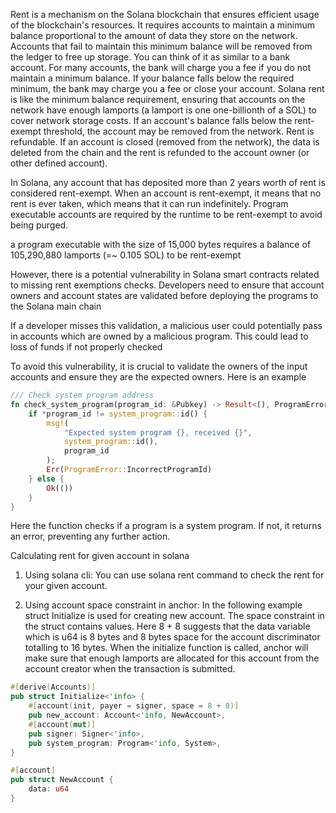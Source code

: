 Rent is a mechanism on the Solana blockchain that ensures efficient usage of the blockchain's resources. It requires accounts to maintain a minimum balance proportional to the amount of data they store on the network. Accounts that fail to maintain this minimum balance will be removed from the ledger to free up storage. You can think of it as similar to a bank account. For many accounts, the bank will charge you a fee if you do not maintain a minimum balance. If your balance falls below the required minimum, the bank may charge you a fee or close your account. Solana rent is like the minimum balance requirement, ensuring that accounts on the network have enough lamports (a lamport is one one-billionth of a SOL) to cover network storage costs. If an account's balance falls below the rent-exempt threshold, the account may be removed from the network. Rent is refundable. If an account is closed (removed from the network), the data is deleted from the chain and the rent is refunded to the account owner (or other defined account).

In Solana, any account that has deposited more than 2 years worth of rent is considered rent-exempt. When an account is rent-exempt, it means that no rent is ever taken, which means that it can run indefinitely. Program executable accounts are required by the runtime to be rent-exempt to avoid being purged.

a program executable with the size of 15,000 bytes requires a balance of 105,290,880 lamports (=~ 0.105 SOL) to be rent-exempt

However, there is a potential vulnerability in Solana smart contracts related to missing rent exemptions checks. Developers need to ensure that account owners and account states are validated before deploying the programs to the Solana main chain

If a developer misses this validation, a malicious user could potentially pass in accounts which are owned by a malicious program. This could lead to loss of funds if not properly checked

To avoid this vulnerability, it is crucial to validate the owners of the input accounts and ensure they are the expected owners. Here is an example

```rust
/// Check system program address
fn check_system_program(program_id: &Pubkey) -> Result<(), ProgramError> {
    if *program_id != system_program::id() {
        msg!(
            "Expected system program {}, received {}",
            system_program::id(),
            program_id
        );
        Err(ProgramError::IncorrectProgramId)
    } else {
        Ok(())
    }
}
```
Here the function checks if a program is a system program. If not, it returns an error, preventing any further action.

Calculating rent for given account in solana
1. Using solana cli:
   You can use solana rent command to check the rent for your given account.
   
2. Using account space constraint in anchor:
In the following example struct Initialize is used for creating new account. The space constraint in the struct contains values.
Here 8 + 8 suggests that the data variable which is u64 is 8 bytes and 8 bytes space for the account discriminator totalling to 16 bytes. When the initialize function is called,
anchor will make sure that enough lamports are allocated for this account from the account creator when the transaction is submitted.
```rust
#[derive(Accounts)]
pub struct Initialize<'info> {
    #[account(init, payer = signer, space = 8 + 8)]
    pub new_account: Account<'info, NewAccount>,
    #[account(mut)]
    pub signer: Signer<'info>,
    pub system_program: Program<'info, System>,
}

#[account]
pub struct NewAccount {
    data: u64
}
```
